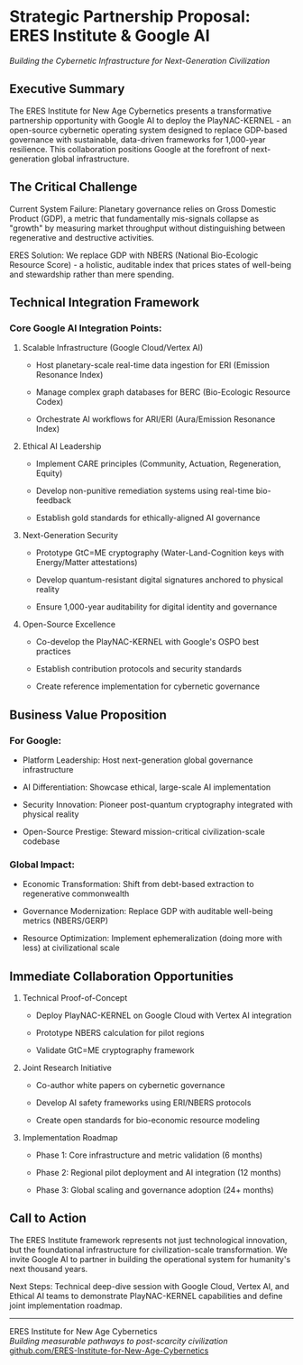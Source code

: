 # **Strategic Partnership Proposal: ERES Institute & Google AI**

*Building the Cybernetic Infrastructure for Next-Generation Civilization*

## **Executive Summary**

The ERES Institute for New Age Cybernetics presents a transformative partnership opportunity with Google AI to deploy the PlayNAC-KERNEL \- an open-source cybernetic operating system designed to replace GDP-based governance with sustainable, data-driven frameworks for 1,000-year resilience. This collaboration positions Google at the forefront of next-generation global infrastructure.

## **The Critical Challenge**

Current System Failure: Planetary governance relies on Gross Domestic Product (GDP), a metric that fundamentally mis-signals collapse as "growth" by measuring market throughput without distinguishing between regenerative and destructive activities.

ERES Solution: We replace GDP with NBERS (National Bio-Ecologic Resource Score) \- a holistic, auditable index that prices states of well-being and stewardship rather than mere spending.

## **Technical Integration Framework**

### **Core Google AI Integration Points:**

1. Scalable Infrastructure (Google Cloud/Vertex AI)

   * Host planetary-scale real-time data ingestion for ERI (Emission Resonance Index)

   * Manage complex graph databases for BERC (Bio-Ecologic Resource Codex)

   * Orchestrate AI workflows for ARI/ERI (Aura/Emission Resonance Index)  
     

     

2. Ethical AI Leadership

   * Implement CARE principles (Community, Actuation, Regeneration, Equity)

   * Develop non-punitive remediation systems using real-time bio-feedback

   * Establish gold standards for ethically-aligned AI governance

3. Next-Generation Security

   * Prototype GtC=ME cryptography (Water-Land-Cognition keys with Energy/Matter attestations)

   * Develop quantum-resistant digital signatures anchored to physical reality

   * Ensure 1,000-year auditability for digital identity and governance

4. Open-Source Excellence

   * Co-develop the PlayNAC-KERNEL with Google's OSPO best practices

   * Establish contribution protocols and security standards

   * Create reference implementation for cybernetic governance

## **Business Value Proposition**

### **For Google:**

* Platform Leadership: Host next-generation global governance infrastructure

* AI Differentiation: Showcase ethical, large-scale AI implementation

* Security Innovation: Pioneer post-quantum cryptography integrated with physical reality

* Open-Source Prestige: Steward mission-critical civilization-scale codebase

### **Global Impact:**

* Economic Transformation: Shift from debt-based extraction to regenerative commonwealth

* Governance Modernization: Replace GDP with auditable well-being metrics (NBERS/GERP)

* Resource Optimization: Implement ephemeralization (doing more with less) at civilizational scale

## **Immediate Collaboration Opportunities**

1. Technical Proof-of-Concept

   * Deploy PlayNAC-KERNEL on Google Cloud with Vertex AI integration

   * Prototype NBERS calculation for pilot regions

   * Validate GtC=ME cryptography framework

2. Joint Research Initiative

   * Co-author white papers on cybernetic governance

   * Develop AI safety frameworks using ERI/NBERS protocols

   * Create open standards for bio-economic resource modeling

3. Implementation Roadmap

   * Phase 1: Core infrastructure and metric validation (6 months)

   * Phase 2: Regional pilot deployment and AI integration (12 months)

   * Phase 3: Global scaling and governance adoption (24+ months)

## **Call to Action**

The ERES Institute framework represents not just technological innovation, but the foundational infrastructure for civilization-scale transformation. We invite Google AI to partner in building the operational system for humanity's next thousand years.

Next Steps: Technical deep-dive session with Google Cloud, Vertex AI, and Ethical AI teams to demonstrate PlayNAC-KERNEL capabilities and define joint implementation roadmap.

---

ERES Institute for New Age Cybernetics  
*Building measurable pathways to post-scarcity civilization*  
[github.com/ERES-Institute-for-New-Age-Cybernetics](https://github.com/ERES-Institute-for-New-Age-Cybernetics)

